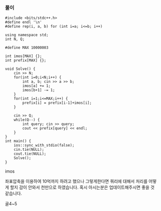 ### 풀이
```
#include <bits/stdc++.h>
#define endl '\n'
#define rep(i, a, b) for (int i=a; i<=b; i++) 

using namespace std;
int N, Q; 

#define MAX 10000003

int imos[MAX] {};
int prefix[MAX] {};

void Solve() {
    cin >> N;
    for(int i=0;i<N;i++) {
        int a, b; cin >> a >> b;
        imos[a] += 1;
        imos[b+1] -= 1;
    }
    for(int i=1;i<=MAX;i++) {
        prefix[i] = prefix[i-1]+imos[i];
    }

    cin >> Q;
    while(Q--) {
        int query; cin >> query;
        cout << prefix[query] << endl;
    }
}
int main() {
    ios::sync_with_stdio(false);
    cin.tie(NULL);
    cout.tie(NULL);
    Solve();
}
```

imos

좌표압축을 이용하여 10억까지 하려고 했으나 그렇게한다면 쿼리에 대해서 처리를 어떻게 할지 감이 안와서 천만으로 하였습니다.
혹시 아시는분은 업데이트해주시면 좋을 것 같습니다.

골4~5
